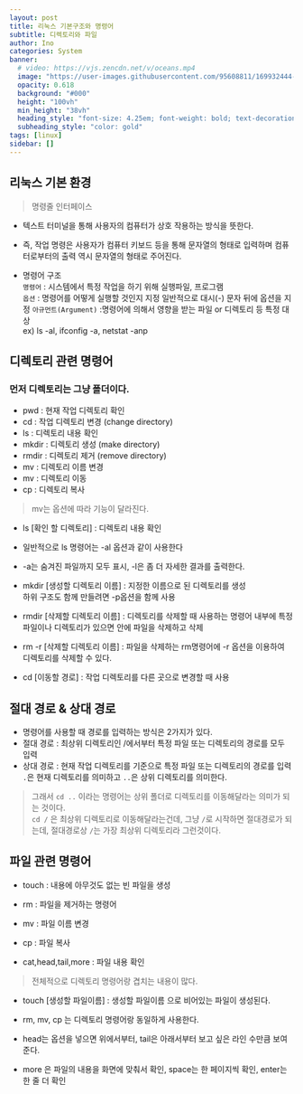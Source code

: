 ```yaml
---
layout: post
title: 리눅스 기본구조와 명령어
subtitle: 디렉토리와 파일
author: Ino
categories: System
banner:
  # video: https://vjs.zencdn.net/v/oceans.mp4
  image: "https://user-images.githubusercontent.com/95608811/169932444-32124c9a-4013-4864-acf7-59a3db654886.png"
  opacity: 0.618
  background: "#000"
  height: "100vh"
  min_height: "38vh"
  heading_style: "font-size: 4.25em; font-weight: bold; text-decoration: underline"
  subheading_style: "color: gold"
tags: [linux]
sidebar: []
---
```

## 리눅스 기본 환경
> 명령줄 인터페이스   

- 텍스트 터미널을 통해 사용자의 컴퓨터가 상호 작용하는 방식을 뜻한다.   

- 즉, 작업 명령은 사용자가 컴퓨터 키보드 등을 통해 문자열의 형태로 입력하며 컴퓨터로부터의 출력 역시 문자열의 형태로 주어진다.    

- 명령어 구조   
`명령어` : 시스템에서 특정 작업을 하기 위해 실행파일, 프로그램    
`옵션` : 명령어를 어떻게 실행할 것인지 지정
일반적으로 대시(-) 문자 뒤에 옵션을 지정
`아규먼트(Argument)` :명령어에 의해서 영향을 받는 파일 or 디렉토리 등 특정 대상   
ex) ls -al, ifconfig -a, netstat -anp   

## 디렉토리 관련 명령어   
### 먼저 디렉토리는 그냥 폴더이다.
* pwd : 현재 작업 디렉토리 확인
* cd : 작업 디렉토리 변경 (change directory)
* ls : 디렉토리 내용 확인
* mkdir : 디렉토리 생성 (make directory)
* rmdir : 디렉토리 제거 (remove directory)
* mv : 디렉토리 이름 변경
* mv : 디렉토리 이동
* cp : 디렉토리 복사

> mv는 옵션에 따라 기능이 달라진다.

* ls [확인 할 디렉토리] : 디렉토리 내용 확인
* 일반적으로 ls 명령어는 -al 옵션과 같이 사용한다
* -a는 숨겨진 파일까지 모두 표시, -l은 좀 더 자세한 결과를 출력한다.

* mkdir [생성할 디렉토리 이름] : 지정한 이름으로 된 디렉토리를 생성   
하위 구조도 함께 만들려면 -p옵션을 함께 사용

* rmdir [삭제할 디렉토리 이름] : 디렉토리를 삭제할 때 사용하는 명령어 내부에 특정 파일이나 디렉토리가 있으면 안에 파일을 삭제하고 삭제

* rm -r [삭제할 디렉토리 이름] : 파일을 삭제하는 rm명령어에 -r 옵션을 이용하여 디렉토리를 삭제할 수 있다.

* cd [이동할 경로] : 작업 디렉토리를 다른 곳으로 변경할 때 사용   

## 절대 경로 & 상대 경로
- 명령어를 사용할 때 경로를 입력하는 방식은 2가지가 있다.   
- 절대 경로 : 최상위 디렉토리인 /에서부터 특정 파일 또는 디렉토리의 경로를 모두 입력
- 상대 경로 : 현재 작업 디렉토리를 기준으로 특정 파일 또는 디렉토리의 경로를 입력 `.`은 현재 디렉토리를 의미하고 `..`은 상위 디렉토리를 의미한다.
> 그래서 `cd ..` 이라는 명령어는 상위 폴더로 디렉토리를 이동해달라는 의미가 되는 것이다.    
> `cd /` 은 최상위 디렉토리로 이동해달라는건데, 그냥 `/`로 시작하면 절대경로가 되는데, 절대경로상 `/`는 가장 최상위 디렉토리라 그런것이다.

## 파일 관련 명령어
* touch : 내용에 아무것도 없는 빈 파일을 생성   
* rm : 파일을 제거하는 명령어   

* mv : 파일 이름 변경   

* cp : 파일 복사    

* cat,head,tail,more  : 파일 내용 확인    
> 전체적으로 디렉토리 명령어랑 겹치는 내용이 많다.    

* touch [생성할 파일이름] : 생성할 파일이름 으로 비어있는 파일이 생성된다.    

* rm, mv, cp 는 디렉토리 명령어랑 동일하게 사용한다.    

* head는 옵션을 넣으면 위에서부터, tail은 아래서부터 보고 싶은 라인 수만큼 보여준다.    

* more 은 파일의 내용을 화면에 맞춰서 확인, space는 한 페이지씩 확인, enter는 한 줄 더 확인   

